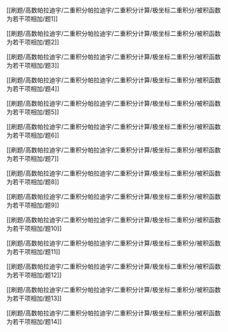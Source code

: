 

[[刷题/高数帕拉迪宇/二重积分帕拉迪宇/二重积分计算/极坐标二重积分/被积函数为若干项相加/题1]]

[[刷题/高数帕拉迪宇/二重积分帕拉迪宇/二重积分计算/极坐标二重积分/被积函数为若干项相加/题2]]

[[刷题/高数帕拉迪宇/二重积分帕拉迪宇/二重积分计算/极坐标二重积分/被积函数为若干项相加/题3]]

[[刷题/高数帕拉迪宇/二重积分帕拉迪宇/二重积分计算/极坐标二重积分/被积函数为若干项相加/题4]]

[[刷题/高数帕拉迪宇/二重积分帕拉迪宇/二重积分计算/极坐标二重积分/被积函数为若干项相加/题5]]

[[刷题/高数帕拉迪宇/二重积分帕拉迪宇/二重积分计算/极坐标二重积分/被积函数为若干项相加/题6]]

[[刷题/高数帕拉迪宇/二重积分帕拉迪宇/二重积分计算/极坐标二重积分/被积函数为若干项相加/题7]]

[[刷题/高数帕拉迪宇/二重积分帕拉迪宇/二重积分计算/极坐标二重积分/被积函数为若干项相加/题8]]

[[刷题/高数帕拉迪宇/二重积分帕拉迪宇/二重积分计算/极坐标二重积分/被积函数为若干项相加/题9]]

[[刷题/高数帕拉迪宇/二重积分帕拉迪宇/二重积分计算/极坐标二重积分/被积函数为若干项相加/题10]]

[[刷题/高数帕拉迪宇/二重积分帕拉迪宇/二重积分计算/极坐标二重积分/被积函数为若干项相加/题11]]

[[刷题/高数帕拉迪宇/二重积分帕拉迪宇/二重积分计算/极坐标二重积分/被积函数为若干项相加/题12]]

[[刷题/高数帕拉迪宇/二重积分帕拉迪宇/二重积分计算/极坐标二重积分/被积函数为若干项相加/题13]]

[[刷题/高数帕拉迪宇/二重积分帕拉迪宇/二重积分计算/极坐标二重积分/被积函数为若干项相加/题14]]